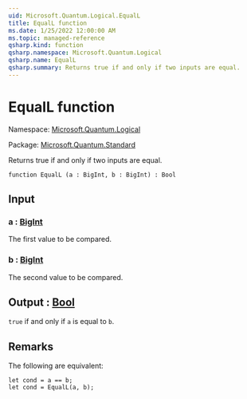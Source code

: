 ```yaml
---
uid: Microsoft.Quantum.Logical.EqualL
title: EqualL function
ms.date: 1/25/2022 12:00:00 AM
ms.topic: managed-reference
qsharp.kind: function
qsharp.namespace: Microsoft.Quantum.Logical
qsharp.name: EqualL
qsharp.summary: Returns true if and only if two inputs are equal.
---
```


# EqualL function

Namespace: [Microsoft.Quantum.Logical](xref:Microsoft.Quantum.Logical)

Package: [Microsoft.Quantum.Standard](https://nuget.org/packages/Microsoft.Quantum.Standard)


Returns true if and only if two inputs are equal.

```qsharp
function EqualL (a : BigInt, b : BigInt) : Bool
```


## Input

### a : [BigInt](xref:microsoft.quantum.qsharp.valueliterals#bigint-literals)

The first value to be compared.


### b : [BigInt](xref:microsoft.quantum.qsharp.valueliterals#bigint-literals)

The second value to be compared.



## Output : [Bool](xref:microsoft.quantum.qsharp.valueliterals#bool-literals)

`true` if and only if `a` is equal to `b`.

## Remarks

The following are equivalent:```qsharplet cond = a == b;let cond = EqualL(a, b);```